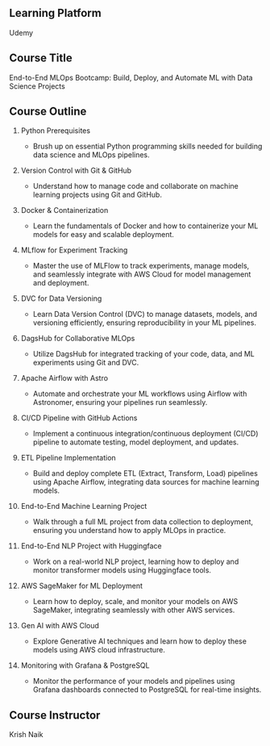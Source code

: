 ## Learning Platform
Udemy

## Course Title
End-to-End MLOps Bootcamp: Build, Deploy, and Automate ML with Data Science Projects

## Course Outline
1. Python Prerequisites
    - Brush up on essential Python programming skills needed for building data science and MLOps pipelines.

1. Version Control with Git & GitHub
    - Understand how to manage code and collaborate on machine learning projects using Git and GitHub.

2. Docker & Containerization
    - Learn the fundamentals of Docker and how to containerize your ML models for easy and scalable deployment.

3. MLflow for Experiment Tracking
    - Master the use of MLFlow to track experiments, manage models, and seamlessly integrate with AWS Cloud for model management and deployment.

4. DVC for Data Versioning
    - Learn Data Version Control (DVC) to manage datasets, models, and versioning efficiently, ensuring reproducibility in your ML pipelines.

5. DagsHub for Collaborative MLOps
    - Utilize DagsHub for integrated tracking of your code, data, and ML experiments using Git and DVC.

6. Apache Airflow with Astro
    - Automate and orchestrate your ML workflows using Airflow with Astronomer, ensuring your pipelines run seamlessly.

7. CI/CD Pipeline with GitHub Actions
    - Implement a continuous integration/continuous deployment (CI/CD) pipeline to automate testing, model deployment, and updates.

8.  ETL Pipeline Implementation
    - Build and deploy complete ETL (Extract, Transform, Load) pipelines using Apache Airflow, integrating data sources for machine learning models.

9.  End-to-End Machine Learning Project
    - Walk through a full ML project from data collection to deployment, ensuring you understand how to apply MLOps in practice.

10. End-to-End NLP Project with Huggingface
    - Work on a real-world NLP project, learning how to deploy and monitor transformer models using Huggingface tools.

11. AWS SageMaker for ML Deployment
    - Learn how to deploy, scale, and monitor your models on AWS SageMaker, integrating seamlessly with other AWS services.

12. Gen AI with AWS Cloud
    - Explore Generative AI techniques and learn how to deploy these models using AWS cloud infrastructure.

13. Monitoring with Grafana & PostgreSQL
    - Monitor the performance of your models and pipelines using Grafana dashboards connected to PostgreSQL for real-time insights.

## Course Instructor
Krish Naik